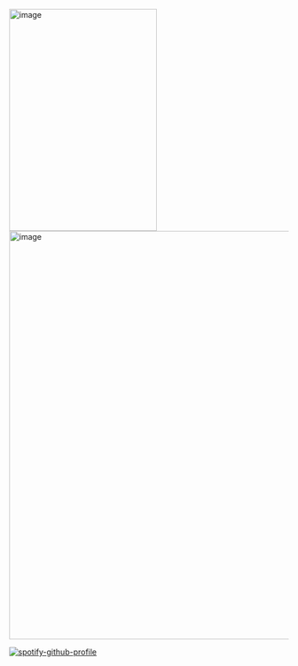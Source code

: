 


<img width="266" height="400" alt="image" src="https://github.com/user-attachments/assets/22b5e9e1-1ea3-4cc0-b472-3c1f6e6f6e74" />     <img width="736" height="736" alt="image" src="https://github.com/user-attachments/assets/5136d8a2-2d5e-4eb1-a77f-79cfed5271e0" />




[![spotify-github-profile](https://spotify-github-profile.kittinanx.com/api/view?uid=31newi2imqx6oawnonuoik5iytmi&cover_image=true&theme=novatorem&show_offline=false&background_color=ffffff&interchange=false&profanity=false&bar_color=ffdad8&bar_color_cover=false)](https://github.com/kittinan/spotify-github-profile)
